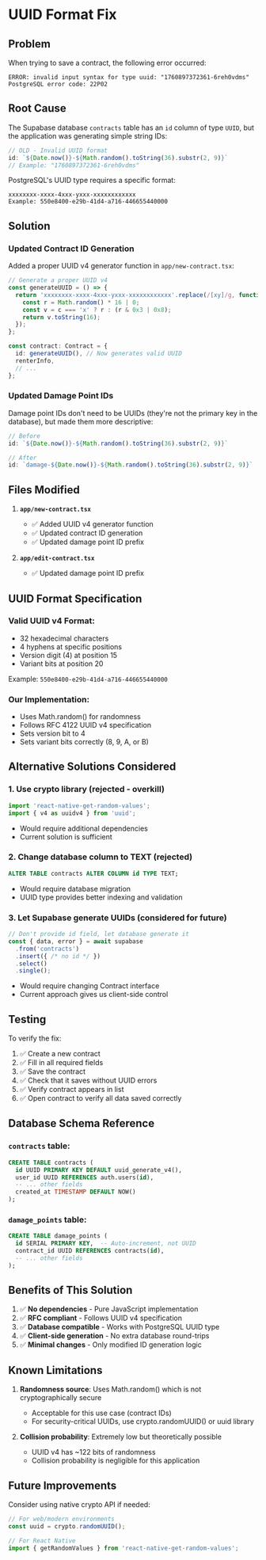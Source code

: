 # UUID Format Fix

## Problem

When trying to save a contract, the following error occurred:

```
ERROR: invalid input syntax for type uuid: "1760897372361-6reh0vdms"
PostgreSQL error code: 22P02
```

## Root Cause

The Supabase database `contracts` table has an `id` column of type `UUID`, but the application was generating simple string IDs:

```typescript
// OLD - Invalid UUID format
id: `${Date.now()}-${Math.random().toString(36).substr(2, 9)}`
// Example: "1760897372361-6reh0vdms"
```

PostgreSQL's UUID type requires a specific format:
```
xxxxxxxx-xxxx-4xxx-yxxx-xxxxxxxxxxxx
Example: 550e8400-e29b-41d4-a716-446655440000
```

## Solution

### Updated Contract ID Generation

Added a proper UUID v4 generator function in `app/new-contract.tsx`:

```typescript
// Generate a proper UUID v4
const generateUUID = () => {
  return 'xxxxxxxx-xxxx-4xxx-yxxx-xxxxxxxxxxxx'.replace(/[xy]/g, function(c) {
    const r = Math.random() * 16 | 0;
    const v = c === 'x' ? r : (r & 0x3 | 0x8);
    return v.toString(16);
  });
};

const contract: Contract = {
  id: generateUUID(), // Now generates valid UUID
  renterInfo,
  // ...
};
```

### Updated Damage Point IDs

Damage point IDs don't need to be UUIDs (they're not the primary key in the database), but made them more descriptive:

```typescript
// Before
id: `${Date.now()}-${Math.random().toString(36).substr(2, 9)}`

// After
id: `damage-${Date.now()}-${Math.random().toString(36).substr(2, 9)}`
```

## Files Modified

1. **`app/new-contract.tsx`**
   - ✅ Added UUID v4 generator function
   - ✅ Updated contract ID generation
   - ✅ Updated damage point ID prefix

2. **`app/edit-contract.tsx`**
   - ✅ Updated damage point ID prefix

## UUID Format Specification

### Valid UUID v4 Format:
- 32 hexadecimal characters
- 4 hyphens at specific positions
- Version digit (4) at position 15
- Variant bits at position 20

Example: `550e8400-e29b-41d4-a716-446655440000`

### Our Implementation:
- Uses Math.random() for randomness
- Follows RFC 4122 UUID v4 specification
- Sets version bit to 4
- Sets variant bits correctly (8, 9, A, or B)

## Alternative Solutions Considered

### 1. Use crypto library (rejected - overkill)
```typescript
import 'react-native-get-random-values';
import { v4 as uuidv4 } from 'uuid';
```
- Would require additional dependencies
- Current solution is sufficient

### 2. Change database column to TEXT (rejected)
```sql
ALTER TABLE contracts ALTER COLUMN id TYPE TEXT;
```
- Would require database migration
- UUID type provides better indexing and validation

### 3. Let Supabase generate UUIDs (considered for future)
```typescript
// Don't provide id field, let database generate it
const { data, error } = await supabase
  .from('contracts')
  .insert({ /* no id */ })
  .select()
  .single();
```
- Would require changing Contract interface
- Current approach gives us client-side control

## Testing

To verify the fix:

1. ✅ Create a new contract
2. ✅ Fill in all required fields
3. ✅ Save the contract
4. ✅ Check that it saves without UUID errors
5. ✅ Verify contract appears in list
6. ✅ Open contract to verify all data saved correctly

## Database Schema Reference

### `contracts` table:
```sql
CREATE TABLE contracts (
  id UUID PRIMARY KEY DEFAULT uuid_generate_v4(),
  user_id UUID REFERENCES auth.users(id),
  -- ... other fields
  created_at TIMESTAMP DEFAULT NOW()
);
```

### `damage_points` table:
```sql
CREATE TABLE damage_points (
  id SERIAL PRIMARY KEY,  -- Auto-increment, not UUID
  contract_id UUID REFERENCES contracts(id),
  -- ... other fields
);
```

## Benefits of This Solution

1. ✅ **No dependencies** - Pure JavaScript implementation
2. ✅ **RFC compliant** - Follows UUID v4 specification
3. ✅ **Database compatible** - Works with PostgreSQL UUID type
4. ✅ **Client-side generation** - No extra database round-trips
5. ✅ **Minimal changes** - Only modified ID generation logic

## Known Limitations

1. **Randomness source**: Uses Math.random() which is not cryptographically secure
   - Acceptable for this use case (contract IDs)
   - For security-critical UUIDs, use crypto.randomUUID() or uuid library

2. **Collision probability**: Extremely low but theoretically possible
   - UUID v4 has ~122 bits of randomness
   - Collision probability is negligible for this application

## Future Improvements

Consider using native crypto API if needed:
```typescript
// For web/modern environments
const uuid = crypto.randomUUID();

// For React Native
import { getRandomValues } from 'react-native-get-random-values';
```

